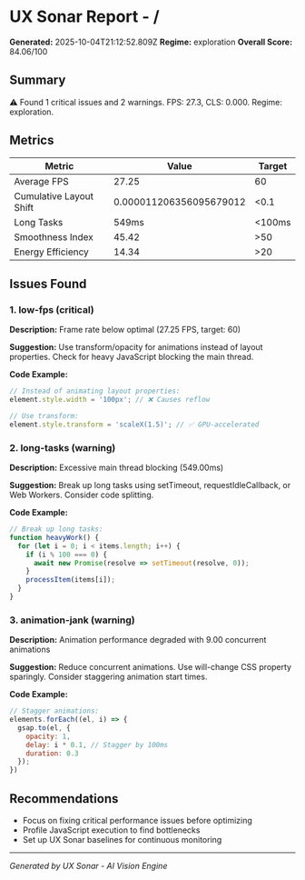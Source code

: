 # UX Sonar Report - /

**Generated:** 2025-10-04T21:12:52.809Z
**Regime:** exploration
**Overall Score:** 84.06/100

## Summary

⚠️ Found 1 critical issues and 2 warnings. FPS: 27.3, CLS: 0.000. Regime: exploration.

## Metrics

| Metric | Value | Target |
|--------|-------|--------|
| Average FPS | 27.25 | 60 |
| Cumulative Layout Shift | 0.000011206356095679012 | <0.1 |
| Long Tasks | 549ms | <100ms |
| Smoothness Index | 45.42 | >50 |
| Energy Efficiency | 14.34 | >20 |

## Issues Found




### 1. low-fps (critical)

**Description:** Frame rate below optimal (27.25 FPS, target: 60)

**Suggestion:** Use transform/opacity for animations instead of layout properties. Check for heavy JavaScript blocking the main thread.

**Code Example:**
```javascript
// Instead of animating layout properties:
element.style.width = '100px'; // ❌ Causes reflow

// Use transform:
element.style.transform = 'scaleX(1.5)'; // ✅ GPU-accelerated
```


### 2. long-tasks (warning)

**Description:** Excessive main thread blocking (549.00ms)

**Suggestion:** Break up long tasks using setTimeout, requestIdleCallback, or Web Workers. Consider code splitting.

**Code Example:**
```javascript
// Break up long tasks:
function heavyWork() {
  for (let i = 0; i < items.length; i++) {
    if (i % 100 === 0) {
      await new Promise(resolve => setTimeout(resolve, 0));
    }
    processItem(items[i]);
  }
}
```


### 3. animation-jank (warning)

**Description:** Animation performance degraded with 9.00 concurrent animations

**Suggestion:** Reduce concurrent animations. Use will-change CSS property sparingly. Consider staggering animation start times.

**Code Example:**
```javascript
// Stagger animations:
elements.forEach((el, i) => {
  gsap.to(el, {
    opacity: 1,
    delay: i * 0.1, // Stagger by 100ms
    duration: 0.3
  });
})
```


## Recommendations

- Focus on fixing critical performance issues before optimizing
- Profile JavaScript execution to find bottlenecks
- Set up UX Sonar baselines for continuous monitoring

---

*Generated by UX Sonar - AI Vision Engine*
